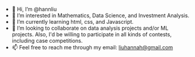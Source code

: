 - 👋 Hi, I’m @hannliu
- 👀 I’m interested in Mathematics, Data Science, and Investment Analysis.
- 🌱 I’m currently learning html, css, and Javascript.
- 💞️ I’m looking to collaborate on data analysis projects and/or ML projects. Also, I'd be willing to participate in all kinds of contests, including case competitions.
- 📫 Feel free to reach me through my email: liuhannah@gmail.com

<!---
hannliu/hannliu is a ✨ special ✨ repository because its `README.md` (this file) appears on your GitHub profile.
You can click the Preview link to take a look at your changes.
--->
